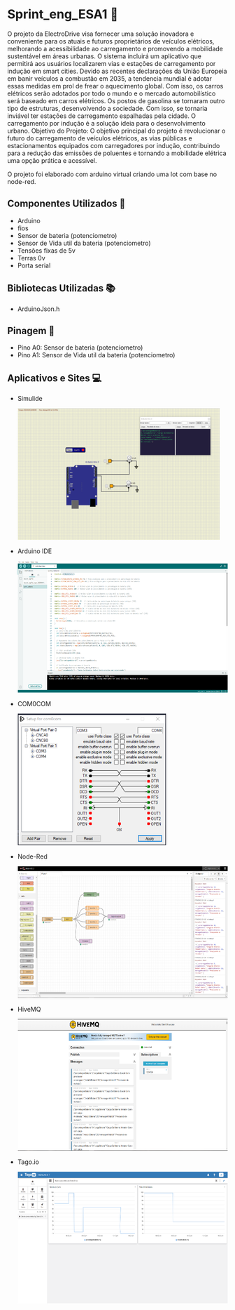 # Sprint_eng_ESA1 🚀
O projeto da ElectroDrive visa fornecer uma solução inovadora e conveniente para os 
atuais e futuros proprietários de veículos elétricos, melhorando a acessibilidade ao 
carregamento e promovendo a mobilidade sustentável em áreas urbanas. O sistema 
incluirá um aplicativo que permitirá aos usuários localizarem vias e estações de 
carregamento por indução em smart cities.
Devido as recentes declarações da União Europeia em banir veículos a combustão em 
2035, a tendencia mundial é adotar essas medidas em prol de frear o aquecimento 
global. Com isso, os carros elétricos serão adotados por todo o mundo e o mercado 
automobilístico será baseado em carros elétricos.
Os postos de gasolina se tornaram outro tipo de estruturas, desenvolvendo a sociedade. 
Com isso, se tornaria inviável ter estações de carregamento espalhadas pela cidade. O 
carregamento por indução é a solução ideia para o desenvolvimento urbano.
Objetivo do Projeto:
O objetivo principal do projeto é revolucionar o futuro do carregamento de veículos 
elétricos, as vias públicas e estacionamentos equipados com carregadores por indução, 
contribuindo para a redução das emissões de poluentes e tornando a mobilidade elétrica 
uma opção prática e acessível.

O projeto foi elaborado com arduino virtual criando uma Iot com base no node-red.


## Componentes Utilizados 🔋

- Arduino
- fios 
- Sensor de bateria (potenciometro)
- Sensor de Vida util da bateria (potenciometro)
- Tensões fixas de 5v
- Terras 0v
- Porta serial

## Bibliotecas Utilizadas 📚

- ArduinoJson.h

## Pinagem 🤏

- Pino A0: Sensor de bateria (potenciometro) 
- Pino A1: Sensor de Vida util da bateria (potenciometro)

## Aplicativos e Sites 💻

- Simulide
    <p>
        <img src= "assets/Simulide.png" widht= "200" height= "300" >
    </p>
- Arduino IDE

    <p>
        <img src= "assets/Arduino.png" widht= "200" height= "300" >
    </p>
- COM0COM
    <p>
    <img src= "assets/COM0COM.png" widht= "200" height= "300" >
    </p>
- Node-Red

    <p>
    <img src= "assets/node-red.png" widht= "200" height= "300" >
    </p>
- HiveMQ

    <p>
    <img src= "assets/hiveMQ.png" widht= "200" height= "300" >
    </p>
- Tago.io

    <p>
    <img src= "assets/TagoIO.png" widht= "200" height= "300" >
    </p>

